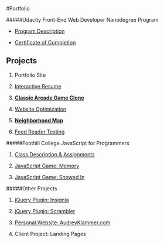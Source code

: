 #Portfolio

#####Udacity Front-End Web Developer Nanodegree Program

* [Program Description](https://www.udacity.com/course/front-end-web-developer-nanodegree--nd001)

* [Certificate of Completion](https://github.com/Klammertime/Portfolio-START-HERE-/blob/master/certificate.pdf)

**Projects**
------------

1) Portfolio Site

2) [Interactive Resume](https://github.com/Klammertime/P2-Interactive-Resume)

3) [**Classic Arcade Game Clone**](https://github.com/Klammertime/P3-Classic-Arcade-Game-Clone)

4) [Website Optimization](https://github.com/Klammertime/P4-Website-Optimization)

5) [**Neighborhood Map**](https://github.com/Klammertime/P5-Neighborhood-Map)

6) [Feed Reader Testing](https://github.com/Klammertime/P6-Feed-Reader-Testing)

#####Foothill College JavaScript for Programmers

1) [Class Description & Assignments](https://github.com/Klammertime/CS-22A-JavaScript-for-Programmers)

2) [JavaScript Game: Memory](https://github.com/Klammertime/Memory)

3) [JavaScript Game: Snowed In](https://github.com/Klammertime/Snowed-In)

#####Other Projects

1) [jQuery Plugin: Insignia](https://github.com/Klammertime/Insignia)

2) [jQuery Plugin: Scrambler](https://github.com/Klammertime/Scrambler)

3) [Personal Website: AudreyKlammer.com](https://github.com/Klammertime/AudreyKlammer.com)

4) Client Project: Landing Pages
